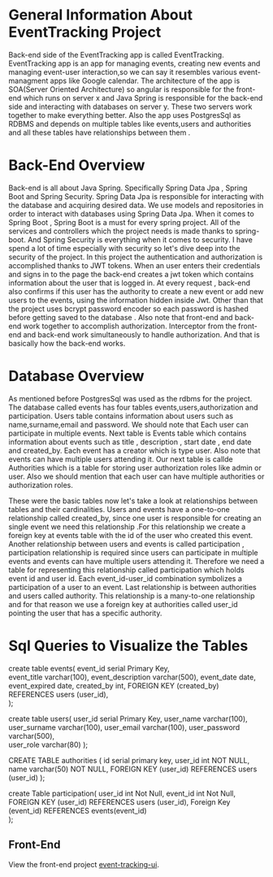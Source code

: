 # General Information About EventTracking Project  

Back-end side of the EventTracking app is called EventTracking. EventTracking app is an app for managing events, creating new events and managing event-user interaction,so we can say it resembles various event-managment apps like Google calendar. The architecture of the app is SOA(Server Oriented Architecture) so  angular is responsible for the front-end which runs on server x  and Java Spring is responsible for the back-end side and interacting with databases on server y. These two servers work together to make everything better. Also the app uses PostgresSql as RDBMS and depends on multiple tables like events,users and authorities and all these tables have relationships between them .
 
 # Back-End Overview

Back-end is all about Java Spring. Specifically Spring Data Jpa , Spring Boot and Spring Security. Spring Data Jpa is responsible for interacting with the database and 
acquiring desired data. We use models and repositories in order to interact with databases using Spring Data Jpa. When it comes to Spring Boot , Spring Boot is a must for every spring project. All of the services and controllers which the project needs is made thanks to spring-boot. And Spring Security is everything when it comes to security. I have spend a lot of time especially with security so  let's dive deep into the security of the project. In this project the authentication and authorization is accomplished thanks to JWT tokens. When an user enters their credentials and signs in to the page the back-end creates a jwt token which contains information about the user that is logged in. At every request , back-end also confirms if this user has the authority to create a new event or add new users to the events, using the information hidden inside Jwt. Other than that the project uses bcrypt password encoder  so each password is hashed before getting saved to the database . Also note that front-end and back-end work together to accomplish authorization. Interceptor from the front-end and back-end work simultaneously to handle authorization. And that is basically how the back-end works.


# Database Overview
As mentioned before PostgresSql was used as the rdbms for the project. The database called events  has four tables events,users,authorization and participation. Users table contains information about users such as name,surname,email and password. We should note that Each user can participate in multiple events. Next table is Events  table which contains information about events such as title , description , start date , end date and created_by. Each event has a creator which is type user. Also note that  events can have multiple users attending it. Our next table is callde Authorities which is a table for storing user authorization roles like admin or user.  Also we should mention that each user can have multiple authorities or authorization roles.

These were the basic tables now let's take a look at relationships between tables and their cardinalities. Users and events have a one-to-one relationship called created_by, since  one user is responsible for  creating an single event we need this relationship .For this relationship we create a foreign key at events table with the id of the user who created this event. Another relationship between users and events is called participation , participation relationship is required since users can participate in multiple events and events can have multiple users attending it. Therefore we need a table for representing this relationship called participation which holds event id and user id. Each event_id-user_id combination symbolizes a participation of a user to an event. Last relationship is between authorities and users called authority. This relationship is a many-to-one relationship and for that reason we use a foreign key at authorities called user_id pointing the user that has a specific authority.

# Sql Queries to Visualize the Tables

create table events(
event_id serial Primary Key,    
event_title varchar(100),
event_description varchar(500),
event_date date,
event_expired  date,
created_by int,
FOREIGN KEY (created_by) REFERENCES users (user_id),  
);

create table users(
user_id serial Primary Key,
user_name varchar(100),
user_surname varchar(100),
user_email varchar(100),
user_password varchar(500),    
user_role varchar(80)
);


CREATE TABLE authorities (
  id  serial primary key,
  user_id int NOT NULL,
  name varchar(50) NOT NULL,
  FOREIGN KEY (user_id) REFERENCES users (user_id)
);



create Table participation(
user_id int Not Null,
event_id int  Not Null,
FOREIGN KEY (user_id) REFERENCES users (user_id),
Foreign Key (event_id) REFERENCES events(event_id)    
);


## Front-End

View the front-end project [event-tracking-ui](https://github.com/cnbrkaydemir/event-tracking-ui).

